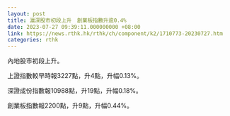 ```yaml
---
layout: post
title: 滬深股市初段上升　創業板指數升逾0.4%
date: 2023-07-27 09:39:11.000000000 +08:00
link: https://news.rthk.hk/rthk/ch/component/k2/1710773-20230727.htm
categories: rthk
---
```


內地股市初段上升。

上證指數較早時報3227點，升4點，升幅0.13%。

深證成份指數報10988點，升19點，升幅0.18%。

創業板指數報2200點，升9點，升幅0.44%。
